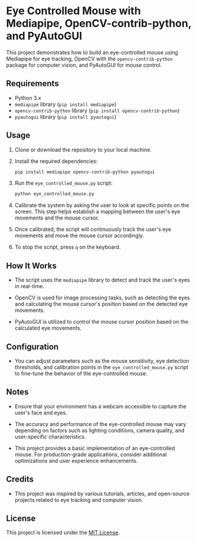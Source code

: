 # Eye Controlled Mouse with Mediapipe, OpenCV-contrib-python, and PyAutoGUI

This project demonstrates how to build an eye-controlled mouse using Mediapipe for eye tracking, OpenCV with the `opencv-contrib-python` package for computer vision, and PyAutoGUI for mouse control.

## Requirements

- Python 3.x
- `mediapipe` library (`pip install mediapipe`)
- `opencv-contrib-python` library (`pip install opencv-contrib-python`)
- `pyautogui` library (`pip install pyautogui`)

## Usage

1. Clone or download the repository to your local machine.

2. Install the required dependencies:

    ```bash
    pip install mediapipe opencv-contrib-python pyautogui
    ```

3. Run the `eye_controlled_mouse.py` script:

    ```bash
    python eye_controlled_mouse.py
    ```

4. Calibrate the system by asking the user to look at specific points on the screen. This step helps establish a mapping between the user's eye movements and the mouse cursor.

5. Once calibrated, the script will continuously track the user's eye movements and move the mouse cursor accordingly.

6. To stop the script, press `q` on the keyboard.

## How It Works

- The script uses the `mediapipe` library to detect and track the user's eyes in real-time.

- OpenCV is used for image processing tasks, such as detecting the eyes and calculating the mouse cursor's position based on the detected eye movements.

- PyAutoGUI is utilized to control the mouse cursor position based on the calculated eye movements.

## Configuration

- You can adjust parameters such as the mouse sensitivity, eye detection thresholds, and calibration points in the `eye_controlled_mouse.py` script to fine-tune the behavior of the eye-controlled mouse.

## Notes

- Ensure that your environment has a webcam accessible to capture the user's face and eyes.

- The accuracy and performance of the eye-controlled mouse may vary depending on factors such as lighting conditions, camera quality, and user-specific characteristics.

- This project provides a basic implementation of an eye-controlled mouse. For production-grade applications, consider additional optimizations and user experience enhancements.

## Credits

- This project was inspired by various tutorials, articles, and open-source projects related to eye tracking and computer vision.

## License

This project is licensed under the [MIT License](LICENSE).
